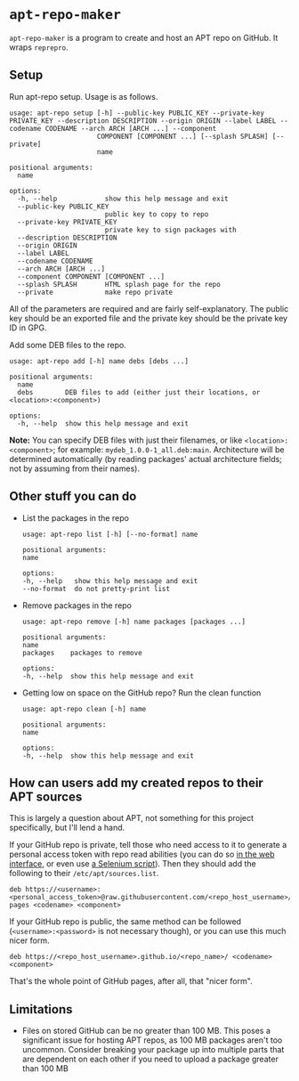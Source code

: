 # `apt-repo-maker`

`apt-repo-maker` is a program to create and host an APT repo on GitHub. It wraps `reprepro`.

## Setup

Run apt-repo setup. Usage is as follows.

```text
usage: apt-repo setup [-h] --public-key PUBLIC_KEY --private-key PRIVATE_KEY --description DESCRIPTION --origin ORIGIN --label LABEL --codename CODENAME --arch ARCH [ARCH ...] --component
                      COMPONENT [COMPONENT ...] [--splash SPLASH] [--private]
                      name

positional arguments:
  name

options:
  -h, --help            show this help message and exit
  --public-key PUBLIC_KEY
                        public key to copy to repo
  --private-key PRIVATE_KEY
                        private key to sign packages with
  --description DESCRIPTION
  --origin ORIGIN
  --label LABEL
  --codename CODENAME
  --arch ARCH [ARCH ...]
  --component COMPONENT [COMPONENT ...]
  --splash SPLASH       HTML splash page for the repo
  --private             make repo private
```

All of the parameters are required and are fairly self-explanatory. The public key should be an exported file and the private key should be the private key ID in GPG.

Add some DEB files to the repo.

```text
usage: apt-repo add [-h] name debs [debs ...]

positional arguments:
  name
  debs        DEB files to add (either just their locations, or <location>:<component>)

options:
  -h, --help  show this help message and exit
```

**Note:** You can specify DEB files with just their filenames, or like `<location>:<component>`; for example: `mydeb_1.0.0-1_all.deb:main`. Architecture will be determined automatically (by reading packages' actual architecture fields; not by assuming from their names).

## Other stuff you can do

- List the packages in the repo

    ```text
    usage: apt-repo list [-h] [--no-format] name

    positional arguments:
    name

    options:
    -h, --help   show this help message and exit
    --no-format  do not pretty-print list
    ```

- Remove packages in the repo

    ```text
    usage: apt-repo remove [-h] name packages [packages ...]

    positional arguments:
    name
    packages    packages to remove

    options:
    -h, --help  show this help message and exit
    ```

- Getting low on space on the GitHub repo? Run the clean function

    ```text
    usage: apt-repo clean [-h] name

    positional arguments:
    name

    options:
    -h, --help  show this help message and exit
    ```

## How can users add my created repos to their APT sources

This is largely a question about APT, not something for this project specifically, but I'll lend a hand.

If your GitHub repo is private, tell those who need access to it to generate a personal access token with repo read abilities (you can do so [in the web interface](https://github.com/settings/tokens/new), or even use [a Selenium script](https://gist.github.com/zmarffy/11eee870c73d6a25d49bacc06b24a8ab)). Then they should add the following to their `/etc/apt/sources.list`.

```text
deb https://<username>:<personal_access_token>@raw.githubusercontent.com/<repo_host_username>/<repo_name>/gh-pages <codename> <component>
```

If your GitHub repo is public, the same method can be followed (`<username>:<password>` is not necessary though), or you can use this much nicer form.

```text
deb https://<repo_host_username>.github.io/<repo_name>/ <codename> <component>
```

That's the whole point of GitHub pages, after all, that "nicer form".

## Limitations

- Files on stored GitHub can be no greater than 100 MB. This poses a significant issue for hosting APT repos, as 100 MB packages aren't too uncommon. Consider breaking your package up into multiple parts that are dependent on each other if you need to upload a package greater than 100 MB
